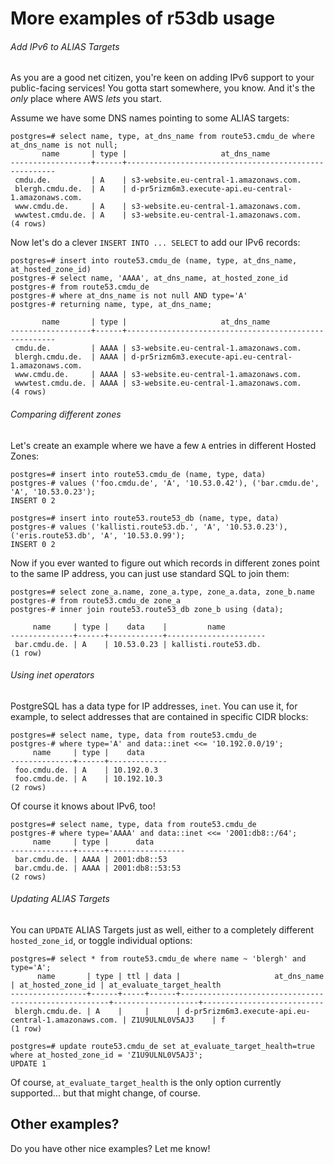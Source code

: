 # More examples of r53db usage

###### Add IPv6 to ALIAS Targets

As you are a good net citizen, you're keen on adding IPv6 support to your public-facing services!
You gotta start somewhere, you know. And it's the *only* place where AWS *lets* you start.

Assume we have some DNS names pointing to some ALIAS targets:
```
postgres=# select name, type, at_dns_name from route53.cmdu_de where at_dns_name is not null;
       name       | type |                     at_dns_name                      
------------------+------+------------------------------------------------------
 cmdu.de.         | A    | s3-website.eu-central-1.amazonaws.com.
 blergh.cmdu.de.  | A    | d-pr5rizm6m3.execute-api.eu-central-1.amazonaws.com.
 www.cmdu.de.     | A    | s3-website.eu-central-1.amazonaws.com.
 wwwtest.cmdu.de. | A    | s3-website.eu-central-1.amazonaws.com.
(4 rows)
```

Now let's do a clever `INSERT INTO ... SELECT` to add our IPv6 records:
```
postgres=# insert into route53.cmdu_de (name, type, at_dns_name, at_hosted_zone_id)
postgres-# select name, 'AAAA', at_dns_name, at_hosted_zone_id
postgres-# from route53.cmdu_de 
postgres-# where at_dns_name is not null AND type='A'
postgres-# returning name, type, at_dns_name;

       name       | type |                     at_dns_name                      
------------------+------+------------------------------------------------------
 cmdu.de.         | AAAA | s3-website.eu-central-1.amazonaws.com.
 blergh.cmdu.de.  | AAAA | d-pr5rizm6m3.execute-api.eu-central-1.amazonaws.com.
 www.cmdu.de.     | AAAA | s3-website.eu-central-1.amazonaws.com.
 wwwtest.cmdu.de. | AAAA | s3-website.eu-central-1.amazonaws.com.
(4 rows)
```

###### Comparing different zones

Let's create an example where we have a few `A` entries in different Hosted Zones:
```
postgres=# insert into route53.cmdu_de (name, type, data)
postgres-# values ('foo.cmdu.de', 'A', '10.53.0.42'), ('bar.cmdu.de', 'A', '10.53.0.23');
INSERT 0 2

postgres=# insert into route53.route53_db (name, type, data)
postgres-# values ('kallisti.route53.db.', 'A', '10.53.0.23'), ('eris.route53.db', 'A', '10.53.0.99');
INSERT 0 2
```

Now if you ever wanted to figure out which records in different zones point to the same IP address,
you can just use standard SQL to join them:
```
postgres=# select zone_a.name, zone_a.type, zone_a.data, zone_b.name
postgres-# from route53.cmdu_de zone_a
postgres-# inner join route53.route53_db zone_b using (data);

     name     | type |    data    |         name         
--------------+------+------------+----------------------
 bar.cmdu.de. | A    | 10.53.0.23 | kallisti.route53.db.
(1 row)
```

###### Using inet operators

PostgreSQL has a data type for IP addresses, `inet`. You can use it, for example, to select
addresses that are contained in specific CIDR blocks:
```
postgres=# select name, type, data from route53.cmdu_de
postgres-# where type='A' and data::inet <<= '10.192.0.0/19';
     name     | type |    data     
--------------+------+-------------
 foo.cmdu.de. | A    | 10.192.0.3
 foo.cmdu.de. | A    | 10.192.10.3
(2 rows)
```

Of course it knows about IPv6, too!
```
postgres=# select name, type, data from route53.cmdu_de
postgres-# where type='AAAA' and data::inet <<= '2001:db8::/64';
     name     | type |      data       
--------------+------+-----------------
 bar.cmdu.de. | AAAA | 2001:db8::53
 bar.cmdu.de. | AAAA | 2001:db8::53:53
(2 rows)
```

###### Updating ALIAS Targets

You can `UPDATE` ALIAS Targets just as well, either to a completely different `hosted_zone_id`, or
toggle individual options:
```
postgres=# select * from route53.cmdu_de where name ~ 'blergh' and type='A';
      name       | type | ttl | data |                     at_dns_name                      | at_hosted_zone_id | at_evaluate_target_health 
-----------------+------+-----+------+------------------------------------------------------+-------------------+---------------------------
 blergh.cmdu.de. | A    |     |      | d-pr5rizm6m3.execute-api.eu-central-1.amazonaws.com. | Z1U9ULNL0V5AJ3    | f
(1 row)

postgres=# update route53.cmdu_de set at_evaluate_target_health=true where at_hosted_zone_id = 'Z1U9ULNL0V5AJ3';
UPDATE 1
```

Of course, `at_evaluate_target_health` is the only option currently supported... but that might change, of course.

## Other examples?

Do you have other nice examples? Let me know!

